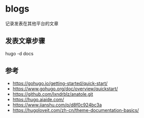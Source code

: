 # blogs
记录发表在其他平台的文章


## 发表文章步骤
hugo -d docs

## 参考
- https://gohugo.io/getting-started/quick-start/
- https://www.gohugo.org/doc/overview/quickstart/
- https://github.com/lxndrblz/anatole.git
- https://hugo.aiaide.com/
- https://www.jianshu.com/p/d8f0c924bc3a
- https://hugoloveit.com/zh-cn/theme-documentation-basics/


